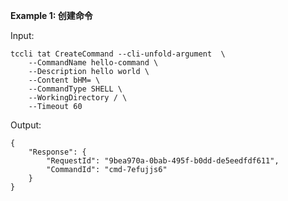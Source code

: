 **Example 1: 创建命令**



Input: 

```
tccli tat CreateCommand --cli-unfold-argument  \
    --CommandName hello-command \
    --Description hello world \
    --Content bHM= \
    --CommandType SHELL \
    --WorkingDirectory / \
    --Timeout 60
```

Output: 
```
{
    "Response": {
        "RequestId": "9bea970a-0bab-495f-b0dd-de5eedfdf611",
        "CommandId": "cmd-7efujjs6"
    }
}
```

